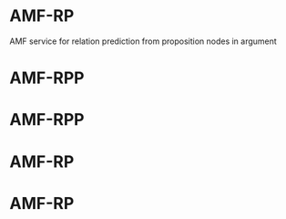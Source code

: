# AMF-RP
AMF service for relation prediction from proposition nodes in argument 
# AMF-RPP
# AMF-RPP
# AMF-RP
# AMF-RP

